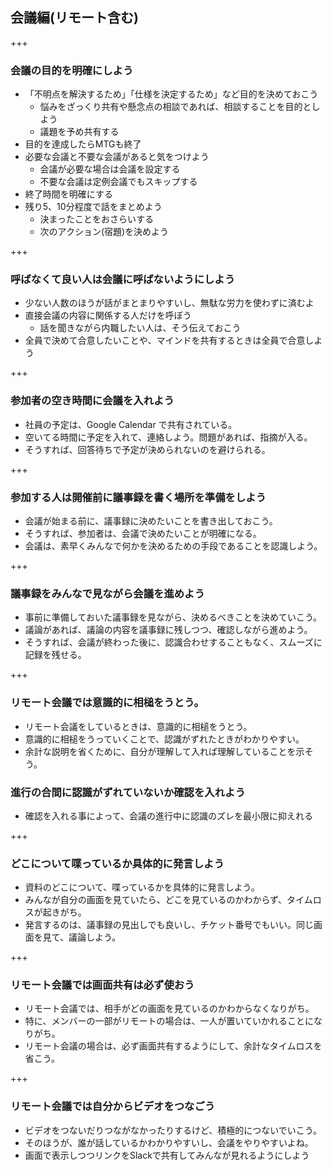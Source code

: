 ## 会議編(リモート含む)

+++
### 会議の目的を明確にしよう

* 「不明点を解決するため」「仕様を決定するため」など目的を決めておこう
    * 悩みをざっくり共有や懸念点の相談であれば、相談することを目的としよう
    * 議題を予め共有する
* 目的を達成したらMTGも終了
* 必要な会議と不要な会議があると気をつけよう
  * 会議が必要な場合は会議を設定する
  * 不要な会議は定例会議でもスキップする
* 終了時間を明確にする
* 残り5、10分程度で話をまとめよう
    * 決まったことをおさらいする
    * 次のアクション(宿題)を決めよう

+++

### 呼ばなくて良い人は会議に呼ばないようにしよう

* 少ない人数のほうが話がまとまりやすいし、無駄な労力を使わずに済むよ
* 直接会議の内容に関係する人だけを呼ぼう
    * 話を聞きながら内職したい人は、そう伝えておこう
* 全員で決めて合意したいことや、マインドを共有するときは全員で合意しよう

+++

### 参加者の空き時間に会議を入れよう

* 社員の予定は、Google Calendar で共有されている。
* 空いてる時間に予定を入れて、連絡しよう。問題があれば、指摘が入る。
* そうすれば、回答待ちで予定が決められないのを避けられる。

+++

### 参加する人は開催前に議事録を書く場所を準備をしよう

* 会議が始まる前に、議事録に決めたいことを書き出しておこう。
* そうすれば、参加者は、会議で決めたいことが明確になる。
* 会議は、素早くみんなで何かを決めるための手段であることを認識しよう。

+++

### 議事録をみんなで見ながら会議を進めよう

* 事前に準備しておいた議事録を見ながら、決めるべきことを決めていこう。
* 議論があれば、議論の内容を議事録に残しつつ、確認しながら進めよう。
* そうすれば、会議が終わった後に、認識合わせすることもなく、スムーズに記録を残せる。

+++


### リモート会議では意識的に相槌をうとう。

* リモート会議をしているときは、意識的に相槌をうとう。
* 意識的に相槌をうっていくことで、認識がずれたときがわかりやすい。
* 余計な説明を省くために、自分が理解して入れば理解していることを示そう。



### 進行の合間に認識がずれていないか確認を入れよう

* 確認を入れる事によって、会議の進行中に認識のズレを最小限に抑えれる

+++

### どこについて喋っているか具体的に発言しよう

* 資料のどこについて、喋っているかを具体的に発言しよう。
* みんなが自分の画面を見ていたら、どこを見ているのかわからず、タイムロスが起きがち。
* 発言するのは、議事録の見出しでも良いし、チケット番号でもいい。同じ画面を見て、議論しよう。


+++

### リモート会議では画面共有は必ず使おう

* リモート会議では、相手がどの画面を見ているのかわからなくなりがち。
* 特に、メンバーの一部がリモートの場合は、一人が置いていかれることになりがち。
* リモート会議の場合は、必ず画面共有するようにして、余計なタイムロスを省こう。

+++

### リモート会議では自分からビデオをつなごう

* ビデオをつないだりつながなかったりするけど、積極的につないでいこう。
* そのほうが、誰が話しているかわかりやすいし、会議をやりやすいよね。
* 画面で表示しつつリンクをSlackで共有してみんなが見れるようにしよう
